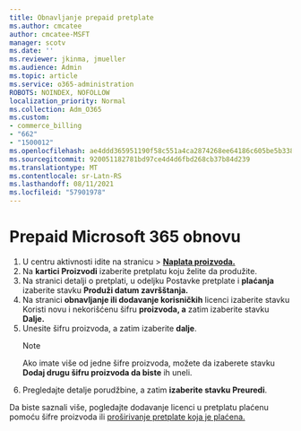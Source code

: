 ```yaml
---
title: Obnavljanje prepaid pretplate
ms.author: cmcatee
author: cmcatee-MSFT
manager: scotv
ms.date: ''
ms.reviewer: jkinma, jmueller
ms.audience: Admin
ms.topic: article
ms.service: o365-administration
ROBOTS: NOINDEX, NOFOLLOW
localization_priority: Normal
ms.collection: Adm_O365
ms.custom:
- commerce_billing
- "662"
- "1500012"
ms.openlocfilehash: ae4ddd365951190f58c551a4ca2874268ee64186c605be5b33860dcb864235da
ms.sourcegitcommit: 920051182781bd97ce4d4d6fbd268cb37b84d239
ms.translationtype: MT
ms.contentlocale: sr-Latn-RS
ms.lasthandoff: 08/11/2021
ms.locfileid: "57901978"
---
```

# <a name="prepaid-microsoft-365-renewal"></a>Prepaid Microsoft 365 obnovu

1. U centru aktivnosti idite na  stranicu \> **[Naplata proizvoda.](https://go.microsoft.com/fwlink/p/?linkid=842054)**
2. Na **kartici Proizvodi** izaberite pretplatu koju želite da produžite.
3. Na stranici detalji o pretplati, u odeljku Postavke pretplate i **plaćanja** izaberite stavku **Produži datum završštanja.**
4. Na stranici **obnavljanje ili dodavanje korisničkih** licenci izaberite stavku Koristi novu i nekorišćenu šifru **proizvoda, a** zatim izaberite stavku **Dalje.**
5. Unesite šifru proizvoda, a zatim izaberite **dalje**.
    > [!NOTE]
    > Ako imate više od jedne šifre proizvoda, možete da izaberete stavku **Dodaj drugu šifru proizvoda da biste** ih uneli.
6. Pregledajte detalje porudžbine, a zatim **izaberite stavku Preuredi**.

Da biste saznali više, pogledajte dodavanje licenci u pretplatu plaćenu pomoću šifre proizvoda ili [proširivanje pretplate koja je plaćena.](https://docs.microsoft.com/microsoft-365/commerce/licenses/add-licenses-using-product-key)